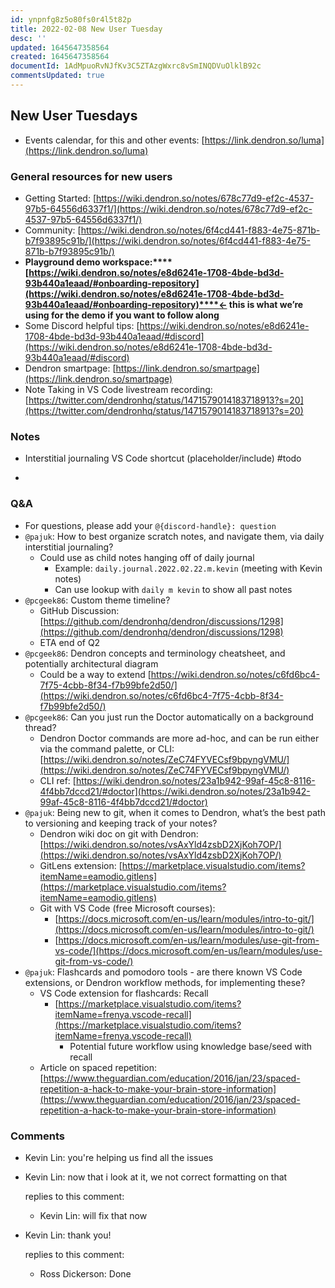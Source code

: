 ```yaml
---
id: ynpnfg8z5o80fs0r4l5t82p
title: 2022-02-08 New User Tuesday
desc: ''
updated: 1645647358564
created: 1645647358564
documentId: 1AdMpuoRvNJfKv3C5ZTAzgWxrc8vSmINQDVuOlklB92c
commentsUpdated: true
---
```

## New User Tuesdays

- Events calendar, for this and other events: [https://link.dendron.so/luma](https://link.dendron.so/luma) 

### General resources for new users

- Getting Started: [https://wiki.dendron.so/notes/678c77d9-ef2c-4537-97b5-64556d6337f1/](https://wiki.dendron.so/notes/678c77d9-ef2c-4537-97b5-64556d6337f1/) 
- Community: [https://wiki.dendron.so/notes/6f4cd441-f883-4e75-871b-b7f93895c91b/](https://wiki.dendron.so/notes/6f4cd441-f883-4e75-871b-b7f93895c91b/)
- **Playground demo workspace:****[https://wiki.dendron.so/notes/e8d6241e-1708-4bde-bd3d-93b440a1eaad/#onboarding-repository](https://wiki.dendron.so/notes/e8d6241e-1708-4bde-bd3d-93b440a1eaad/#onboarding-repository)****← this is what we’re using for the demo if you want to follow along**
- Some Discord helpful tips: [https://wiki.dendron.so/notes/e8d6241e-1708-4bde-bd3d-93b440a1eaad/#discord](https://wiki.dendron.so/notes/e8d6241e-1708-4bde-bd3d-93b440a1eaad/#discord) 
- Dendron smartpage: [https://link.dendron.so/smartpage](https://link.dendron.so/smartpage) 
- Note Taking in VS Code livestream recording: [https://twitter.com/dendronhq/status/1471579014183718913?s=20](https://twitter.com/dendronhq/status/1471579014183718913?s=20) 

### Notes

- Interstitial journaling VS Code shortcut (placeholder/include) #todo

- 

### Q&A

- For questions, please add your `@{discord-handle}: question`
- `@pajuk`: How to best organize scratch notes, and navigate them, via daily interstitial journaling?
  - Could use as child notes hanging off of daily journal
    - Example: `daily.journal.2022.02.22.m.kevin` (meeting with Kevin notes)
    - Can use lookup with `daily m kevin` to show all past notes
- `@pcgeek86`: Custom theme timeline?
  - GitHub Discussion: [https://github.com/dendronhq/dendron/discussions/1298](https://github.com/dendronhq/dendron/discussions/1298) 
  - ETA end of Q2
- `@pcgeek86`: Dendron concepts and terminology cheatsheet, and potentially architectural diagram
  - Could be a way to extend [https://wiki.dendron.so/notes/c6fd6bc4-7f75-4cbb-8f34-f7b99bfe2d50/](https://wiki.dendron.so/notes/c6fd6bc4-7f75-4cbb-8f34-f7b99bfe2d50/) 
- `@pcgeek86`: Can you just run the Doctor automatically on a background thread?
  - Dendron Doctor commands are more ad-hoc, and can be run either via the command palette, or CLI: [https://wiki.dendron.so/notes/ZeC74FYVECsf9bpyngVMU/](https://wiki.dendron.so/notes/ZeC74FYVECsf9bpyngVMU/) 
  - CLI ref: [https://wiki.dendron.so/notes/23a1b942-99af-45c8-8116-4f4bb7dccd21/#doctor](https://wiki.dendron.so/notes/23a1b942-99af-45c8-8116-4f4bb7dccd21/#doctor) 
- `@pajuk`: Being new to git, when it comes to Dendron, what’s the best path to versioning and keeping track of your notes?
  - Dendron wiki doc on git with Dendron: [https://wiki.dendron.so/notes/vsAxYld4zsbD2XjKoh7OP/](https://wiki.dendron.so/notes/vsAxYld4zsbD2XjKoh7OP/) 
  - GitLens extension: [https://marketplace.visualstudio.com/items?itemName=eamodio.gitlens](https://marketplace.visualstudio.com/items?itemName=eamodio.gitlens) 
  - Git with VS Code (free Microsoft courses):
    - [https://docs.microsoft.com/en-us/learn/modules/intro-to-git/](https://docs.microsoft.com/en-us/learn/modules/intro-to-git/) 
    - [https://docs.microsoft.com/en-us/learn/modules/use-git-from-vs-code/](https://docs.microsoft.com/en-us/learn/modules/use-git-from-vs-code/)  
- `@pajuk`: Flashcards and pomodoro tools - are there known VS Code extensions, or Dendron workflow methods, for implementing these?
  - VS Code extension for flashcards: Recall
    - [https://marketplace.visualstudio.com/items?itemName=frenya.vscode-recall](https://marketplace.visualstudio.com/items?itemName=frenya.vscode-recall) 
      - Potential future workflow using knowledge base/seed with recall
  - Article on spaced repetition: [https://www.theguardian.com/education/2016/jan/23/spaced-repetition-a-hack-to-make-your-brain-store-information](https://www.theguardian.com/education/2016/jan/23/spaced-repetition-a-hack-to-make-your-brain-store-information) 


### Comments

 - Kevin Lin:  you're helping us find all the issues
- Kevin Lin:  now that i look at it, we not correct formatting on that

	 replies to this comment: 

	 - Kevin Lin: will fix that now
- Kevin Lin:  thank you!

	 replies to this comment: 

	 - Ross Dickerson: Done
